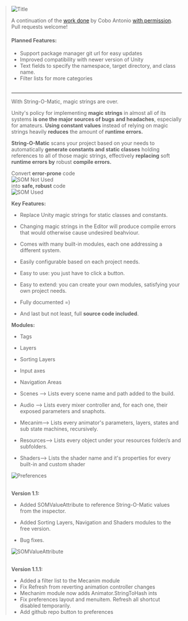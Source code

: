 > ![Title](https://github.com/haywirephoenix/StringOMatic/assets/26271795/23f7876c-90c9-4751-bb13-929804c7064d)  
>
> A continuation of the [work done](https://assetstore.unity.com/packages/tools/utilities/string-o-matic-53019) by Cobo Antonio [with permission](https://forum.unity.com/threads/released-string-o-matic-say-goodbye-to-magic-strings.377123#post-9764475). Pull requests welcome!
> 
>#### Planned Features:
> * Support package manager git url for easy updates
> * Improved compatibility with newer version of Unity
> * Text fields to specify the namespace, target directory, and class name.
> * Filter lists for more categories
><br></br>
>----------------
>
> With String-O-Matic, magic strings are over.
>
>
> Unity's policy for implementing **magic strings** in almost all of its systems **is one the major sources of bugs** **and headaches**, especially for amateurs. **Using constant values** instead of relying on magic strings heavily **reduces** the amount of **runtime errors.**  
>   
> **String-O-Matic** scans your project based on your needs to automatically **generate constants and static classes** holding references to all of those magic strings, effectively **replacing** soft **runtime errors by** robust **compile errors.**  
>   
> 
> Convert **error-prone** code  
> ![SOM Not Used](https://github.com/haywirephoenix/StringOMatic/assets/26271795/5b56fd22-9cd0-446d-adc1-ff51c916910e)  
> into **safe, robust** code  
> ![SOM Used](https://github.com/haywirephoenix/StringOMatic/assets/26271795/65b0cbbf-ae8f-4faa-b14b-462cba76a05e) ​
> 
>   
> **Key Features:**  
> 
> *   Replace Unity magic strings for static classes and constants.
> *   Changing magic strings in the Editor will produce compile errors that would otherwise cause undesired beahviour.
> *   Comes with many built-in modules, each one addressing a different system.  
>     
> *   Easily configurable based on each project needs.
> *   Easy to use: you just have to click a button.  
>     
> *   Easy to extend: you can create your own modules, satisfying your own project needs.
> *   Fully documented =)
> *   And last but not least, full **source code included**.
> 
> **Modules:**  
> 
> *   Tags
> *   Layers
> *   Sorting Layers
> *   Input axes  
>     
> *   Navigation Areas
> *   Scenes --> Lists every scene name and path added to the build.  
>     
> *   Audio --> Lists every mixer controller and, for each one, their exposed parameters and snaphots.
> *   Mecanim--> Lists every animator's parameters, layers, states and sub state machines, recursively.
> *   Resources--> Lists every object under your resources folder/s and subfolders.
> *   Shaders--> Lists the shader name and it's properties for every built-in and custom shader
> 
> ![Preferences](https://github.com/haywirephoenix/StringOMatic/assets/26271795/f5b29da7-abf6-4994-b3bc-6a39a41bc728)  
> ​
> 
> **Version 1.1:**  
> 
> *   Added SOMValueAttribute to reference String-O-Matic values from the inspector.
> *   Added Sorting Layers, Navigation and Shaders modules to the free version.  
>     
> *   Bug fixes.
> 
> ![SOMValueAttribute](https://github.com/haywirephoenix/StringOMatic/assets/26271795/a6cb5985-ecb4-4257-8409-9f237fea13bb)  
> ​
> 
> **Version 1.1.1:**  
>
> * Added a filter list to the Mecanim module
> * Fix Refresh from reverting animation controller changes
> * Mechanim module now adds Animator.StringToHash ints
> * Fix preferences layout and menuitem. Refresh all shortcut disabled temporarily.
> * Add github repo button to preferences